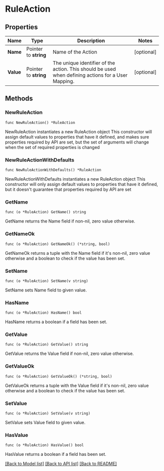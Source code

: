 # RuleAction

## Properties

Name | Type | Description | Notes
------------ | ------------- | ------------- | -------------
**Name** | Pointer to **string** | Name of the Action | [optional] 
**Value** | Pointer to **string** | The unique identifier of the action. This should be used when defining actions for a User Mapping. | [optional] 

## Methods

### NewRuleAction

`func NewRuleAction() *RuleAction`

NewRuleAction instantiates a new RuleAction object
This constructor will assign default values to properties that have it defined,
and makes sure properties required by API are set, but the set of arguments
will change when the set of required properties is changed

### NewRuleActionWithDefaults

`func NewRuleActionWithDefaults() *RuleAction`

NewRuleActionWithDefaults instantiates a new RuleAction object
This constructor will only assign default values to properties that have it defined,
but it doesn't guarantee that properties required by API are set

### GetName

`func (o *RuleAction) GetName() string`

GetName returns the Name field if non-nil, zero value otherwise.

### GetNameOk

`func (o *RuleAction) GetNameOk() (*string, bool)`

GetNameOk returns a tuple with the Name field if it's non-nil, zero value otherwise
and a boolean to check if the value has been set.

### SetName

`func (o *RuleAction) SetName(v string)`

SetName sets Name field to given value.

### HasName

`func (o *RuleAction) HasName() bool`

HasName returns a boolean if a field has been set.

### GetValue

`func (o *RuleAction) GetValue() string`

GetValue returns the Value field if non-nil, zero value otherwise.

### GetValueOk

`func (o *RuleAction) GetValueOk() (*string, bool)`

GetValueOk returns a tuple with the Value field if it's non-nil, zero value otherwise
and a boolean to check if the value has been set.

### SetValue

`func (o *RuleAction) SetValue(v string)`

SetValue sets Value field to given value.

### HasValue

`func (o *RuleAction) HasValue() bool`

HasValue returns a boolean if a field has been set.


[[Back to Model list]](../README.md#documentation-for-models) [[Back to API list]](../README.md#documentation-for-api-endpoints) [[Back to README]](../README.md)


